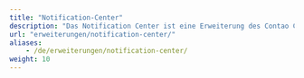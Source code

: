 ```yaml
---
title: "Notification-Center"
description: "Das Notification Center ist eine Erweiterung des Contao CMS."
url: "erweiterungen/notification-center/"
aliases:
    - /de/erweiterungen/notification-center/
weight: 10
---
```

